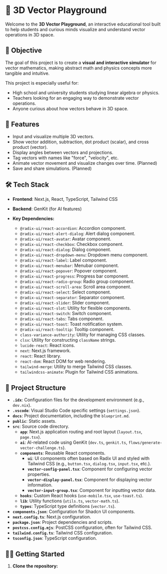 # 🎯 3D Vector Playground

Welcome to the **3D Vector Playground**, an interactive educational tool built to help students and curious minds visualize and understand vector operations in 3D space.

## 📌 Objective

The goal of this project is to create a **visual and interactive simulator** for vector mathematics, making abstract math and physics concepts more tangible and intuitive.

This project is especially useful for:
- High school and university students studying linear algebra or physics.
- Teachers looking for an engaging way to demonstrate vector operations.
- Anyone curious about how vectors behave in 3D space.

## 🚀 Features

- Input and visualize multiple 3D vectors.
- Show vector addition, subtraction, dot product (scalar), and cross product (vector).
- Display angles between vectors and projections.
- Tag vectors with names like "force", "velocity", etc.
- Animate vector movement and visualize changes over time. (Planned)
- Save and share simulations. (Planned)

## 🛠️ Tech Stack

- **Frontend**: Next.js, React, TypeScript, Tailwind CSS
- **Backend**: GenKit (for AI features)

- **Key Dependencies:**
    - `@radix-ui/react-accordion`: Accordion component.
    - `@radix-ui/react-alert-dialog`: Alert dialog component.
    - `@radix-ui/react-avatar`: Avatar component.
    - `@radix-ui/react-checkbox`: Checkbox component.
    - `@radix-ui/react-dialog`: Dialog component.
    - `@radix-ui/react-dropdown-menu`: Dropdown menu component.
    - `@radix-ui/react-label`: Label component.
    - `@radix-ui/react-menubar`: Menubar component.
    - `@radix-ui/react-popover`: Popover component.
    - `@radix-ui/react-progress`: Progress bar component.
    - `@radix-ui/react-radio-group`: Radio group component.
    - `@radix-ui/react-scroll-area`: Scroll area component.
    - `@radix-ui/react-select`: Select component.
    - `@radix-ui/react-separator`: Separator component.
    - `@radix-ui/react-slider`: Slider component.
    - `@radix-ui/react-slot`: Utility for flexible components.
    - `@radix-ui/react-switch`: Switch component.
    - `@radix-ui/react-tabs`: Tabs component.
    - `@radix-ui/react-toast`: Toast notification system.
    - `@radix-ui/react-tooltip`: Tooltip component.
    - `class-variance-authority`: Utility for managing CSS classes.
    - `clsx`: Utility for constructing `className` strings.
    - `lucide-react`: React icons.
    - `next`: Next.js framework.
    - `react`: React library.
    - `react-dom`: React DOM for web rendering.
    - `tailwind-merge`: Utility to merge Tailwind CSS classes.
    - `tailwindcss-animate`: Plugin for Tailwind CSS animations.

## 📂 Project Structure

- **`.idx`**: Configuration files for the development environment (e.g., `dev.nix`).
- **`.vscode`**: Visual Studio Code specific settings (`settings.json`).
- **`docs`**: Project documentation, including the `blueprint.md`.
- **`public`**: Static assets.
- **`src`**: Source code directory.
    - **`app`**: Next.js application routing and root layout (`layout.tsx`, `page.tsx`).
    - **`ai`**: AI-related code using GenKit (`dev.ts`, `genkit.ts`, `flows/generate-vector-challenge.ts`).
    - **`components`**: Reusable React components.
        - **`ui`**: UI components often based on Radix UI and styled with Tailwind CSS (e.g., `button.tsx`, `dialog.tsx`, `input.tsx`, etc.).
        - **`vector-config-panel.tsx`**: Component for configuring vector properties.
        - **`vector-display-panel.tsx`**: Component for displaying vector information.
        - **`vector-input-group.tsx`**: Component for inputting vector data.
    - **`hooks`**: Custom React hooks (`use-mobile.tsx`, `use-toast.ts`).
    - **`lib`**: Utility functions (`utils.ts`, `vector-math.ts`).
    - **`types`**: TypeScript type definitions (`vector.ts`).
- **`components.json`**: Configuration for Shadcn UI components.
- **`next.config.ts`**: Next.js configuration.
- **`package.json`**: Project dependencies and scripts.
- **`postcss.config.mjs`**: PostCSS configuration, often for Tailwind CSS.
- **`tailwind.config.ts`**: Tailwind CSS configuration.
- **`tsconfig.json`**: TypeScript configuration.

## 🏃‍♀️ Getting Started

1. **Clone the repository:**
